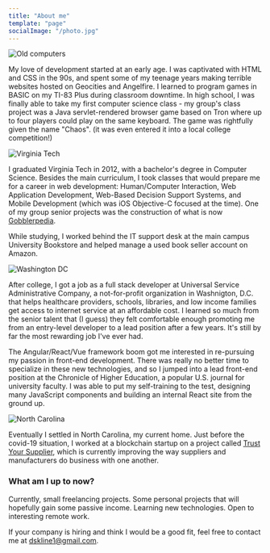 ```yaml
---
title: "About me"
template: "page"
socialImage: "/photo.jpg"
---
```


![Old computers](/media/heading/old-computers.jpg)

My love of development started at an early age. I was captivated with HTML and CSS in the 90s, and spent some of my
teenage years making terrible websites hosted on Geocities and Angelfire. I learned to program games in BASIC on my
TI-83 Plus during classroom downtime. In high school, I was finally able to take my first computer science class -
my group's class project was a Java servlet-rendered browser game based on Tron where up to four players could
play on the same keyboard. The game was rightfully given the name "Chaos". (it was even entered it into a local
college competition!)

![Virginia Tech](/media/heading/virginia-tech.jpg)

I graduated Virginia Tech in 2012, with a bachelor's degree in Computer Science. Besides the main curriculum, I
took classes that would prepare me for a career in web development: Human/Computer Interaction, Web Application
Development, Web-Based Decision Support Systems, and Mobile Development (which was iOS Objective-C focused at
the time). One of my group senior projects was the construction of what is now
[Gobblerpedia](https://gobblerpedia.org/wiki/Main_page).

While studying, I worked behind the IT support desk at the main campus University Bookstore and helped manage a
used book seller account on Amazon.

![Washington DC](/media/heading/washington-dc.jpg)

After college, I got a job as a full stack developer at Universal Service Administrative Company, a not-for-profit
organization in Washnigton, D.C. that helps healthcare providers, schools, libraries, and low income families get
access to internet service at an affordable cost.  I learned so much from the senior talent that (I guess) they
felt comfortable enough promoting me from an entry-level developer to a lead position after a few years. It's
still by far the most rewarding job I've ever had.

The Angular/React/Vue framework boom got me interested in re-pursuing my passion in front-end development. There
was really no better time to specialize in these new technologies, and so I jumped into a lead front-end position at
the Chronicle of Higher Education, a popular U.S. journal for university faculty. I was able to put my
self-training to the test, designing many JavaScript components and building an internal React site from the
ground up.

![North Carolina](/media/heading/north-carolina.jpg)

Eventually I settled in North Carolina, my current home. Just before the covid-19 situation, I worked at a
blockchain startup on a project called [Trust Your Supplier](https://www.trustyoursupplier.com), which is
currently improving the way suppliers and manufacturers do business with one another.

### What am I up to now?

Currently, small freelancing projects. Some personal projects that will hopefully gain some passive income.
Learning new technologies. Open to interesting remote work.

If your company is hiring and think I would be a good fit, feel free to contact me at
[dskline1@gmail.com](mailto:dskline@gmail.com).
